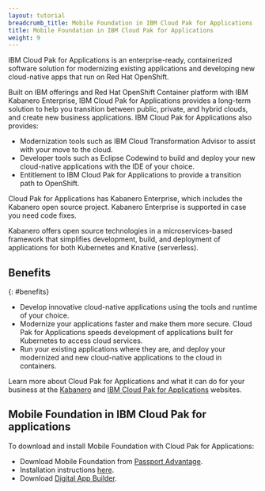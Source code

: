 ```yaml
---
layout: tutorial
breadcrumb_title: Mobile Foundation in IBM Cloud Pak for Applications
title: Mobile Foundation in IBM Cloud Pak for Applications
weight: 9
---
```

<!-- NLS_CHARSET=UTF-8 -->

IBM Cloud Pak for Applications is an enterprise-ready, containerized software solution for modernizing existing applications and developing new cloud-native apps that run on Red Hat OpenShift.

Built on IBM offerings and Red Hat OpenShift Container platform with IBM Kabanero Enterprise, IBM Cloud Pak for Applications  provides a long-term solution to help you transition between public, private, and hybrid clouds, and create new business applications. IBM Cloud Pak for Applications also provides:

* Modernization tools such as IBM Cloud Transformation Advisor to assist with your move to the cloud.
* Developer tools such as Eclipse Codewind to build and deploy your new cloud-native applications with the IDE of your choice.
* Entitlement to IBM Cloud Pak for Applications to provide a transition path to OpenShift.

Cloud Pak for Applications has Kabanero Enterprise, which includes the Kabanero open source project. Kabanero Enterprise is supported in case you need code fixes.

Kabanero offers open source technologies in a microservices-based framework that simplifies development, build, and deployment of applications for both Kubernetes and Knative (serverless).

## Benefits
{: #benefits}

* Develop innovative cloud-native applications using the tools and runtime of your choice.
* Modernize your applications faster and make them more secure. Cloud Pak for Applications speeds development of applications built for Kubernetes to access cloud services.
* Run your existing applications where they are, and deploy your modernized and new cloud-native applications to the cloud in containers.

Learn more about Cloud Pak for Applications and what it can do for your business at the [Kabanero](https://kabanero.io/) and [IBM Cloud Pak for Applications](https://www.ibm.com/cloud/cloud-pak-for-applications) websites.

## Mobile Foundation in IBM Cloud Pak for applications

To download and install Mobile Foundation with Cloud Pak for Applications:

* Download Mobile Foundation from [Passport Advantage](https://www-01.ibm.com/software/passportadvantage/pao_customer.html).
* Installation instructions [here](../ibmcloud/mobilefoundation-on-openshift/).
* Download [Digital App Builder](../../../../../downloads/).
